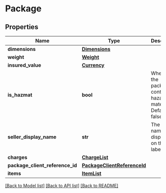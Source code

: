 # Package

## Properties
Name | Type | Description | Notes
------------ | ------------- | ------------- | -------------
**dimensions** | [**Dimensions**](Dimensions.md) |  | 
**weight** | [**Weight**](Weight.md) |  | 
**insured_value** | [**Currency**](Currency.md) |  | 
**is_hazmat** | **bool** | When true, the package contains hazardous materials. Defaults to false. | [optional] 
**seller_display_name** | **str** | The seller name displayed on the label. | [optional] 
**charges** | [**ChargeList**](ChargeList.md) |  | [optional] 
**package_client_reference_id** | [**PackageClientReferenceId**](PackageClientReferenceId.md) |  | 
**items** | [**ItemList**](ItemList.md) |  | 

[[Back to Model list]](../README.md#documentation-for-models) [[Back to API list]](../README.md#documentation-for-api-endpoints) [[Back to README]](../README.md)

